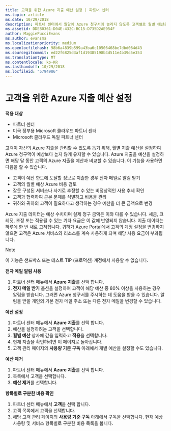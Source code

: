 ```yaml
---
title: 고객을 위한 Azure 지출 예산 설정 | 파트너 센터
ms.topic: article
ms.date: 10/29/2018
description: 파트너 센터에서 월말에 Azure 청구서에 놀라지 않도록 고객별로 월별 예산을 설정할 수 있습니다.
ms.assetid: DDE80361-D04E-432C-BC15-D735D2AE954F
author: MaggiePucciEvans
ms.author: evansma
ms.localizationpriority: medium
ms.openlocfilehash: 98b6a4839b599a43ba6c10506468be7dbd064d43
ms.sourcegitcommit: ed22f6825d3af1d19385198b4d511e4b39d5e353
ms.translationtype: MT
ms.contentlocale: ko-KR
ms.lasthandoff: 10/29/2018
ms.locfileid: "5794986"
---
```

# <a name="set-an-azure-spending-budget-for-your-customers"></a>고객을 위한 Azure 지출 예산 설정

**적용 대상**

-  파트너 센터
-  미국 정부용 Microsoft 클라우드 파트너 센터
-  Microsoft 클라우드 독일 파트너 센터

고객이 자신의 Azure 지출을 관리할 수 있도록 돕기 위해, 월별 지출 예산을 설정하여 Azure 청구액이 예상보다 높지 않게 유지할 수 있습니다. Azure 지출을 예산을 설정하면 해당 달 동안 고객의 Azure 지출을 예산과 비교할 수 있습니다. 이 기능을 사용하면 다음을 할 수 있습니다. 

-   고객이 예산 한도에 도달할 정보로 지출한 경우 전자 메일로 알림 받기
-   고객의 월별 예상 Azure 비용 검토
-   잘못 구성된 서비스나 사기로 추정할 수 있는 비정상적인 사용 추세 확인
-   고객과 협력하여 근본 문제를 식별하고 비용을 관리
-   귀하와 귀하의 고객이 필요하다고 생각하는 경우 예산을 더 큰 금액으로 변경

Azure 지출 데이터는 예상 수치이며 실제 청구 금액은 이와 다를 수 있습니다. 세금, 크레딧, 조정 또는 적용될 수 있는 기타 요금은 이 값에 반영되지 않습니다. 지출 데이터는 하루에 한 번 새로 고쳐집니다. 귀하가 Azure Portal에서 고객의 계정 설정을 변경하지 않으면 고객은 Azure 서비스와 리소스를 계속 사용하게 되며 해당 사용 요금이 부과됩니다. 

> [!NOTE]  
> 이 기능은 샌드박스 또는 테스트 TIP (프로덕션) 계정에서 사용할 수 없습니다.

**전자 메일 알림 사용**
1.  파트너 센터 메뉴에서 **Azure 지출**를 선택 합니다.
2.  **전자 메일 받기** 옵션을 설정하여 고객이 해당 예산 중 80% 이상을 사용하는 경우 알림을 받습니다. 그러면 Azure 청구서를 주시하는 데 도움을 받을 수 있습니다. 알림을 받을 개인의 기본 전자 메일 주소 또는 다른 전자 메일을 변경할 수 있습니다.

**예산 설정**
1.  파트너 센터 메뉴에서 **Azure 지출**를 선택 합니다.
2.  예산을 설정하려는 고객을 선택합니다. 
3. **월별 예산** 상자에 값을 입력하고 **적용**을 선택합니다.
4.  현재 지출을 확인하려면 이 페이지로 돌아갑니다.
5.  고객 관리 페이지의 **사용량 기준 구독** 아래에서 개별 예산을 설정할 수도 있습니다.

**예산 제거**
1.  파트너 센터 메뉴에서 **Azure 지출**를 선택 합니다.
2.  목록에서 고객을 선택합니다.
3.  **예산 제거**를 선택합니다.

**항목별로 구분한 비용 확인**
1.  파트너 센터 메뉴에서 **고객**을 선택 합니다.
2.  고객 목록에서 고객을 선택합니다.
3.  해당 고객 관리 페이지의 **사용량 기준 구독** 아래에서 구독을 선택합니다. 현재 예상 사용량 및 서비스 항목별로 구분한 비용 목록을 봅니다.


 

 



